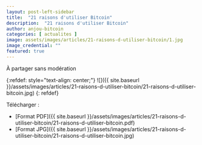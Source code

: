 ```yaml
---
layout: post-left-sidebar
title:  "21 raisons d'utiliser Bitcoin"
description:  "21 raisons d'utiliser Bitcoin"
author: anjou-bitcoin
categories: [ actualites ]
image: assets/images/articles/21-raisons-d-utiliser-bitcoin/1.jpg
image_credential: ""
featured: true
---
```


À partager sans modération

{:refdef: style="text-align: center;"}
![]({{ site.baseurl }}/assets/images/articles/21-raisons-d-utiliser-bitcoin/21-raisons-d-utiliser-bitcoin.jpg)
{: refdef}

Télécharger : 
- [Format PDF]({{ site.baseurl }}/assets/images/articles/21-raisons-d-utiliser-bitcoin/21-raisons-d-utiliser-bitcoin.pdf)
- [Format JPG]({{ site.baseurl }}/assets/images/articles/21-raisons-d-utiliser-bitcoin/21-raisons-d-utiliser-bitcoin.jpg)